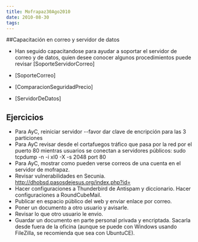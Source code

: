 ```yaml
---
title: Mofrapaz30Ago2010
date: 2010-08-30
tags:
---
```

##Capacitación en correo y servidor de datos

* Han seguido capacitandose para ayudar a soportar el servidor de correo y de datos, quien desee conocer algunos procedimientos puede revisar [SoporteServidorCorreo] 

* [SoporteCorreo]
* [ComparacionSeguridadPrecio]
* [ServidorDeDatos]

## Ejercicios

* Para AyC, reiniciar servidor --favor dar clave de encripción para las 3 particiones
* Para AyC revisar desde el cortafuegos tráfico que pasa por la red por el puerto 80 mientras usuarios se conectan a servidores públicos:
sudo tcpdump -n -i xl0 -X -s 2048 port 80
* Para AyC, mostrar como pueden verse correos de una cuenta en el servidor de mofrapaz.
* Revisar vulnerabilidades en Secunia.  http://dhobsd.pasosdejesus.org/index.php?id=
* Hacer configuraciones a Thunderbird de Antispam y diccionario. Hacer configuraciones a RoundCubeMail.
* Publicar en espacio público del web y enviar enlace por correo.
* Poner un documento a otro usuario y avisarle.
* Revisar lo que otro usuario le envio.
* Guardar un documento en parte personal privada y encriptada.  Sacarla desde fuera de la oficina (aunque se puede con Windows usando FileZilla, se recomienda que sea con UbuntuCE).

